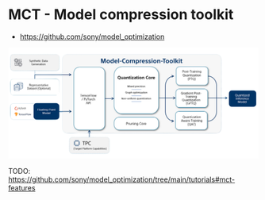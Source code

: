 # MCT  - Model compression toolkit
* https://github.com/sony/model_optimization

![alt text](image.png)


TODO: https://github.com/sony/model_optimization/tree/main/tutorials#mct-features



